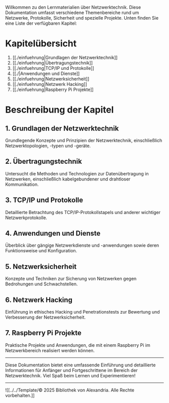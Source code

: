 Willkommen zu den Lernmaterialien über Netzwerktechnik. Diese Dokumentation umfasst verschiedene Themenbereiche rund um Netzwerke, Protokolle, Sicherheit und spezielle Projekte. Unten finden Sie eine Liste der verfügbaren Kapitel:

# Kapitelübersicht

1. [[./einfuehrung|Grundlagen der Netzwerktechnik]]
2. [[./einfuehrung|Übertragungstechnik]]
3. [[./einfuehrung|TCP/IP und Protokolle]]
4. [[./|Anwendungen und Dienste]]
5. [[./einfuehrung|Netzwerksicherheit]]
6. [[./einfuehrung|Netzwerk Hacking]]
7. [[./einfuehrung|Raspberry Pi Projekte]]

# Beschreibung der Kapitel

## 1. Grundlagen der Netzwerktechnik
Grundlegende Konzepte und Prinzipien der Netzwerktechnik, einschließlich Netzwerktopologien, -typen und -geräte.

## 2. Übertragungstechnik
Untersucht die Methoden und Technologien zur Datenübertragung in Netzwerken, einschließlich kabelgebundener und drahtloser Kommunikation.

## 3. TCP/IP und Protokolle
Detaillierte Betrachtung des TCP/IP-Protokollstapels und anderer wichtiger Netzwerkprotokolle.

## 4. Anwendungen und Dienste
Überblick über gängige Netzwerkdienste und -anwendungen sowie deren Funktionsweise und Konfiguration.

## 5. Netzwerksicherheit
Konzepte und Techniken zur Sicherung von Netzwerken gegen Bedrohungen und Schwachstellen.

## 6. Netzwerk Hacking
Einführung in ethisches Hacking und Penetrationstests zur Bewertung und Verbesserung der Netzwerksicherheit.

## 7. Raspberry Pi Projekte
Praktische Projekte und Anwendungen, die mit einem Raspberry Pi im Netzwerkbereich realisiert werden können.

---

Diese Dokumentation bietet eine umfassende Einführung und detaillierte Informationen für Anfänger und Fortgeschrittene im Bereich der Netzwerktechnik. Viel Spaß beim Lernen und Experimentieren!

---

![[../../Template/© 2025 Bibliothek von Alexandria. Alle Rechte vorbehalten.]]